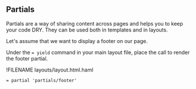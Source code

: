 ## Partials

Partials are a way of sharing content across pages and helps you to keep your code DRY. They can be used both in templates and in layouts.

Let's assume that we want to display a footer on our page.

Under the `= yield` command in your main layout file, place the call to render the footer partial. 

!FILENAME layouts/layout.html.haml
```haml
= partial 'partials/footer'
```


